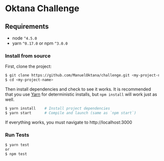 # Oktana Challenge

## Requirements
* node `^4.5.0`
* yarn `^0.17.0` or npm `^3.0.0`

### Install from source

First, clone the project:

```bash
$ git clone https://github.com/ManuelOktana/challenge.git <my-project-name>
$ cd <my-project-name>
```

Then install dependencies and check to see it works. It is recommended that you use [Yarn](https://yarnpkg.com/) for deterministic installs, but `npm install` will work just as well.

```bash
$ yarn install    # Install project dependencies
$ yarn start      # Compile and launch (same as `npm start`)
```
If everything works, you must navigate to http://localhost:3000


### Run Tests

```bash
$ yarn test    
or
$ npm test    
